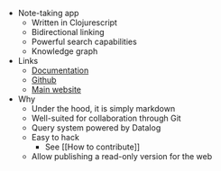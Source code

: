 - Note-taking app
	- Written in Clojurescript
	- Bidirectional linking
	- Powerful search capabilities
	- Knowledge graph
- Links
	- [Documentation](https://docs.logseq.com/#/page/Contents)
	- [Github](https://github.com/logseq/logseq)
	- [Main website](https://logseq.com)
- Why
	- Under the hood, it is simply markdown
	- Well-suited for collaboration through Git
	- Query system powered by Datalog
	- Easy to hack
		- See [[How to contribute]]
	- Allow publishing a read-only version for the web